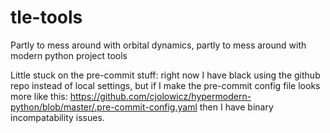 # tle-tools
Partly to mess around with orbital dynamics, partly to mess around with modern python project tools

Little stuck on the pre-commit stuff: right now I have black using the github repo instead of local settings, but if I make the pre-commit config file looks more like this: https://github.com/cjolowicz/hypermodern-python/blob/master/.pre-commit-config.yaml then I have binary incompatability issues.
